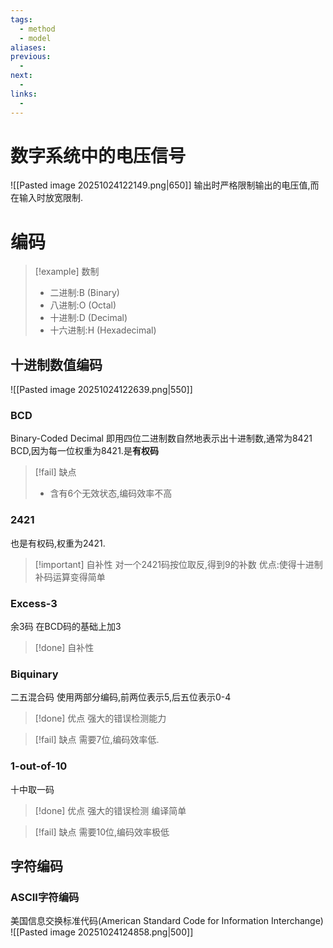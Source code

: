 ```yaml
---
tags:
  - method
  - model
aliases:
previous:
  - 
next:
  - 
links:
  -
---
```


# 数字系统中的电压信号
![[Pasted image 20251024122149.png|650]]
输出时严格限制输出的电压值,而在输入时放宽限制.


# 编码
>[!example] 数制
>- 二进制:B (Binary)
>- 八进制:O (Octal)
>- 十进制:D (Decimal)
>- 十六进制:H (Hexadecimal)

## 十进制数值编码
![[Pasted image 20251024122639.png|550]]
### BCD
Binary-Coded Decimal
即用四位二进制数自然地表示出十进制数,通常为8421 BCD,因为每一位权重为8421.是**有权码**
>[!fail] 缺点
>- 含有6个无效状态,编码效率不高

### 2421
也是有权码,权重为2421.
>[!important] 自补性
>对一个2421码按位取反,得到9的补数
>优点:使得十进制补码运算变得简单

### Excess-3
余3码
在BCD码的基础上加3

>[!done] 自补性

### Biquinary
二五混合码
使用两部分编码,前两位表示5,后五位表示0-4
>[!done] 优点
>强大的错误检测能力

>[!fail] 缺点
>需要7位,编码效率低.

### 1-out-of-10
十中取一码
>[!done] 优点
>强大的错误检测
>编译简单

>[!fail] 缺点
>需要10位,编码效率极低







## 字符编码
### ASCII字符编码
美国信息交换标准代码(American Standard Code for Information Interchange)
![[Pasted image 20251024124858.png|500]]



